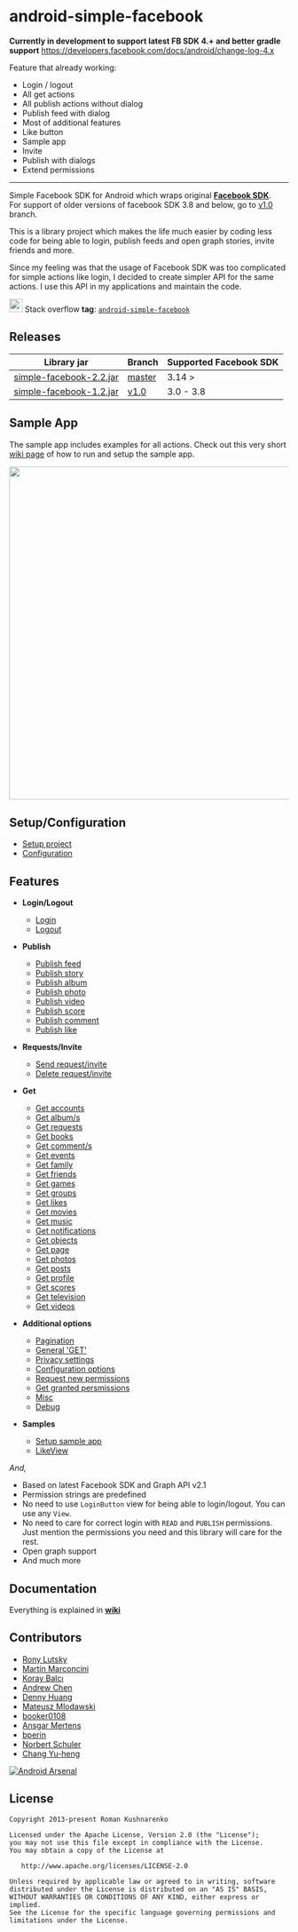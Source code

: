 android-simple-facebook
=======================

**Currently in development to support latest FB SDK 4.+ and better gradle support**
https://developers.facebook.com/docs/android/change-log-4.x

Feature that already working:
- Login / logout
- All get actions
- All publish actions without dialog
- Publish feed with dialog
- Most of additional features
- Like button
- Sample app
- Invite
- Publish with dialogs
- Extend permissions

---

Simple Facebook SDK for Android which wraps original [**Facebook SDK**](https://github.com/facebook/facebook-android-sdk). <br>
For support of older versions of facebook SDK 3.8 and below, go to [v1.0](https://github.com/sromku/android-simple-facebook/tree/v1.0) branch.

This is a library project which makes the life much easier by coding less code for being able to login, publish feeds and open graph stories, invite friends and more. 

Since my feeling was that the usage of Facebook SDK was too complicated for simple actions like login, I decided to create simpler API for the same actions. I use this API in my applications and maintain the code.

<img src="http://stackoverflow.com/content/stackoverflow/img/apple-touch-icon.png" height="24" width="24"/> Stack overflow **tag**: [`android-simple-facebook`](http://stackoverflow.com/tags/android-simple-facebook/info)

## Releases
Library jar | Branch | Supported Facebook SDK
------------|--------|------------------------
[simple-facebook-2.2.jar](https://github.com/sromku/android-simple-facebook/releases/download/2.2/simple.facebook-2.2.jar) | [master](https://github.com/sromku/android-simple-facebook) | 3.14 > 
[simple-facebook-1.2.jar](https://github.com/sromku/android-simple-facebook/releases/download/1.2/simple.facebook.jar) | [v1.0](https://github.com/sromku/android-simple-facebook/tree/v1.0) | 3.0 - 3.8

## Sample App
The sample app includes examples for all actions. Check out this very short [wiki page](https://github.com/sromku/android-simple-facebook/wiki/Sample-App) of how to run and setup the sample app.

<img src="https://github.com/sromku/android-simple-facebook/wiki/images/sample-app.png" width="600"/>

## Setup/Configuration

- [Setup project](https://github.com/sromku/android-simple-facebook/wiki/Setup-project)
- [Configuration](https://github.com/sromku/android-simple-facebook/wiki/Configuration)

## Features
* **Login/Logout**
	- [Login](https://github.com/sromku/android-simple-facebook/wiki/Login)
	- [Logout](https://github.com/sromku/android-simple-facebook/wiki/Logout)

* **Publish**
	- [Publish feed](https://github.com/sromku/android-simple-facebook/wiki/Publish-feed)
	- [Publish story](https://github.com/sromku/android-simple-facebook/wiki/Publish-story)
	- [Publish album](https://github.com/sromku/android-simple-facebook/wiki/Publish-album)
	- [Publish photo](https://github.com/sromku/android-simple-facebook/wiki/Publish-photo)
	- [Publish video](https://github.com/sromku/android-simple-facebook/wiki/Publish-video)
	- [Publish score](https://github.com/sromku/android-simple-facebook/wiki/Publish-score)
    - [Publish comment](https://github.com/sromku/android-simple-facebook/wiki/Publish-comment)
    - [Publish like](https://github.com/sromku/android-simple-facebook/wiki/Publish-like)

* **Requests/Invite**
	- [Send request/invite](https://github.com/sromku/android-simple-facebook/wiki/Send-request)
	- [Delete request/invite](https://github.com/sromku/android-simple-facebook/wiki/Delete-request)

* **Get**
	- [Get accounts](https://github.com/sromku/android-simple-facebook/wiki/Get-accounts)
	- [Get album/s](https://github.com/sromku/android-simple-facebook/wiki/Get-albums)
	- [Get requests](https://github.com/sromku/android-simple-facebook/wiki/Get-requests)
	- [Get books](https://github.com/sromku/android-simple-facebook/wiki/Get-books)
	- [Get comment/s](https://github.com/sromku/android-simple-facebook/wiki/Get-comments)
	- [Get events](https://github.com/sromku/android-simple-facebook/wiki/Get-events)
	- [Get family](https://github.com/sromku/android-simple-facebook/wiki/Get-family)
	- [Get friends](https://github.com/sromku/android-simple-facebook/wiki/Get-friends)
	- [Get games](https://github.com/sromku/android-simple-facebook/wiki/Get-games)
	- [Get groups](https://github.com/sromku/android-simple-facebook/wiki/Get-groups)
	- [Get likes](https://github.com/sromku/android-simple-facebook/wiki/Get-likes)
	- [Get movies](https://github.com/sromku/android-simple-facebook/wiki/Get-movies)
	- [Get music](https://github.com/sromku/android-simple-facebook/wiki/Get-music)
	- [Get notifications](https://github.com/sromku/android-simple-facebook/wiki/Get-notifications)
	- [Get objects](https://github.com/sromku/android-simple-facebook/wiki/Get-objects)
	- [Get page](https://github.com/sromku/android-simple-facebook/wiki/Get-page)
	- [Get photos](https://github.com/sromku/android-simple-facebook/wiki/Get-photos)
	- [Get posts](https://github.com/sromku/android-simple-facebook/wiki/Get-posts)
	- [Get profile](https://github.com/sromku/android-simple-facebook/wiki/Get-profile)
	- [Get scores](https://github.com/sromku/android-simple-facebook/wiki/Get-scores)
	- [Get television](https://github.com/sromku/android-simple-facebook/wiki/Get-television)
	- [Get videos](https://github.com/sromku/android-simple-facebook/wiki/Get-videos)

* **Additional options**
	- [Pagination](https://github.com/sromku/android-simple-facebook/wiki/Pagination)
	- [General 'GET'](https://github.com/sromku/android-simple-facebook/wiki/General-get)
	- [Privacy settings](https://github.com/sromku/android-simple-facebook/wiki/Privacy-settings)
	- [Configuration options](https://github.com/sromku/android-simple-facebook/wiki/Configuration-options)
	- [Request new permissions](https://github.com/sromku/android-simple-facebook/wiki/Request-new-permissions)
	- [Get granted persmissions](https://github.com/sromku/android-simple-facebook/wiki/Get-granted-persmissions)
	- [Misc](https://github.com/sromku/android-simple-facebook/wiki/Misc)
	- [Debug](https://github.com/sromku/android-simple-facebook/wiki/Debug)

* **Samples**
    - [Setup sample app](https://github.com/sromku/android-simple-facebook/wiki/Sample-App)
	- [LikeView](https://github.com/sromku/android-simple-facebook/wiki/LikeView)

*And,*
* Based on latest Facebook SDK and Graph API v2.1
* Permission strings are predefined
* No need to use `LoginButton` view for being able to login/logout. You can use any `View`.
* No need to care for correct login with `READ` and `PUBLISH` permissions. Just mention the permissions you need and this library will care for the rest.
* Open graph support
* And much more

## Documentation
Everything is explained in [**wiki**](https://github.com/sromku/android-simple-facebook/wiki)

## Contributors

- [Rony Lutsky](https://github.com/ronlut)
- [Martín Marconcini](https://github.com/Gryzor)
- [Koray Balcı](https://github.com/koraybalci)
- [Andrew Chen](https://github.com/yongjhih)
- [Denny Huang](https://github.com/denny0223)
- [Mateusz Mlodawski](https://github.com/MateuszMlodawski)
- [booker0108](https://github.com/booker0108)
- [Ansgar Mertens](https://github.com/ansgarm)
- [bperin](https://github.com/bperin)
- [Norbert Schuler](https://github.com/norbertschuler)
- [Chang Yu-heng](https://github.com/changyuheng)

[![Android Arsenal](https://img.shields.io/badge/Android%20Arsenal-android--simple--facebook-brightgreen.svg?style=flat)](https://android-arsenal.com/details/1/949)

## License

    Copyright 2013-present Roman Kushnarenko

    Licensed under the Apache License, Version 2.0 (the "License");
    you may not use this file except in compliance with the License.
    You may obtain a copy of the License at

       http://www.apache.org/licenses/LICENSE-2.0

    Unless required by applicable law or agreed to in writing, software
    distributed under the License is distributed on an "AS IS" BASIS,
    WITHOUT WARRANTIES OR CONDITIONS OF ANY KIND, either express or implied.
    See the License for the specific language governing permissions and
    limitations under the License.

